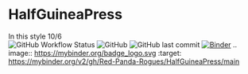 # HalfGuineaPress
In this style 10/6
<br>
<img alt="GitHub Workflow Status" src="https://img.shields.io/github/workflow/status/Red-Panda-Rogues/HalfGuineaPress/Force%20Build%20Main%20Page?style=plastic">
<img alt="GitHub" src="https://img.shields.io/github/license/Red-Panda-Rogues/HalfGuineaPress?style=plastic">
<img alt="GitHub last commit" src="https://img.shields.io/github/last-commit/Red-Panda-Rogues/HalfGuineaPress">
[![Binder](https://mybinder.org/badge_logo.svg)](https://mybinder.org/v2/gh/Red-Panda-Rogues/HalfGuineaPress/main)
.. image:: https://mybinder.org/badge_logo.svg
 :target: https://mybinder.org/v2/gh/Red-Panda-Rogues/HalfGuineaPress/main
